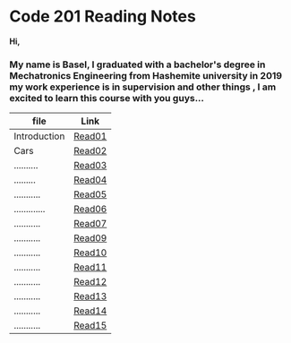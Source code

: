 # Code 201 Reading Notes

**Hi,**

### My name is Basel, I graduated with a bachelor's degree in Mechatronics Engineering from Hashemite university in 2019 my work experience is in supervision and other things , I am excited to learn this course with you guys...


| file     | Link       |
| ---------| -----------|
| Introduction   | [Read01]() |
| Cars |  [Read02](https://bassel07.github.io/Cars/)   |
| ..........  |  [Read03]()   |
| .........   |  [Read04]()   |
| ...........  |  [Read05]()   |
| .............  |  [Read06]()
| ...........  |  [Read07]()
| ...........   |  [Read09]()   |
| ...........   |  [Read10]()   |
| ...........   |  [Read11]()   |
| ...........   |  [Read12]()   |
| ...........   |  [Read13]()   |
| ...........   |  [Read14]()   |
| ...........   |  [Read15]()   |


